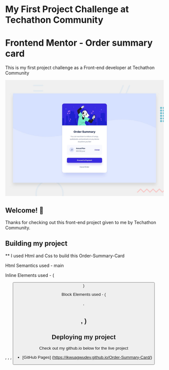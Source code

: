 # My First Project Challenge at Techathon Community
# Frontend Mentor - Order summary card

This is my first project challenge as a Front-end developer at Techathon Community

![Design preview for the Order summary card coding challenge](./design/desktop-preview.jpg)

## Welcome! 👋

Thanks for checking out this front-end project given to me by Techathon Community.

##  Building my project

**  I used Html and Css to build this Order-Summary-Card

Html Semantics used  - main

Inline Elements used  - ( <p>, <a>, <img>, <button> )
  
Block Elements used - ( <div>, <h1> <h2>, <body> )

##  Deploying my project

Check out my github.io below for the live project

- [GitHub Pages] (https://ikwuagwudev.github.io/Order-Summary-Card/)


